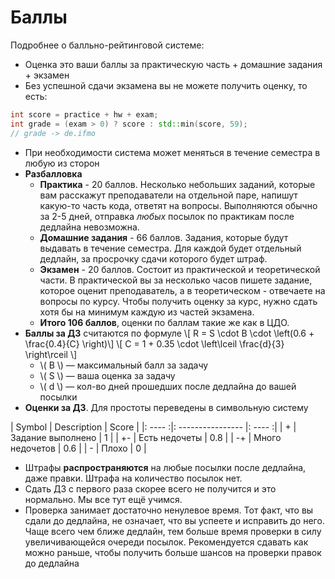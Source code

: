 # Баллы

Подробнее о балльно-рейтинговой системе:
* Оценка это ваши баллы за практическую часть + домашние задания + экзамен
* Без успешной сдачи экзамена вы не можете получить оценку, то есть:
```c++
int score = practice + hw + exam;
int grade = (exam > 0) ? score : std::min(score, 59);
// grade -> de.ifmo
```
* При необходимости система может меняться в течение семестра в любую из сторон
* __Разбалловка__
	* __Практика__ - 20 баллов. Несколько небольших заданий, которые вам расскажут преподаватели на отдельной паре, напишут какую-то часть кода, ответят на вопросы. Выполняются обычно за 2-5 дней, отправка *любых* посылок по практикам после дедлайна невозможна.
	* __Домашние задания__ - 66 баллов. Задания, которые будут выдавать в течение семестра. Для каждой будет отдельный дедлайн, за просрочку сдачи которого будет штраф.
	* __Экзамен__ - 20 баллов. Состоит из практической и теоретической части. В практической вы за несколько часов пишете задание, которое оценит преподаватель, а в теоретическом - отвечаете на вопросы по курсу. Чтобы получить оценку за курс, нужно сдать хотя бы на минимум каждую из частей экзамена.
	* __Итого 106 баллов__, оценки по баллам такие же как в ЦДО.
* __Баллы за ДЗ__ считаются по формуле \\[ R = S \cdot B \cdot \left(0.6 + \frac{0.4}{C} \right)\\]
\\[ C = 1 + 0.35 \cdot \left\lceil \frac{d}{3} \right\rceil \\]
	* \\( B \\) — максимальный балл за задачу 
	* \\( S \\) — ваша оценка за задачу
	* \\( d \\) — кол-во дней прошедших после дедлайна до вашей посылки  
* __Оценки за ДЗ__. Для простоты переведены в символьную систему

| Symbol | Description       | Score  |
|: ---- :|: ---------------- |: ---- :|
| +      | Задание выполнено | 1      |
| +-     | Есть недочеты     | 0.8    |
| -+     | Много недочетов   | 0.6    |
| -      | Плохо             | 0      |

* Штрафы __распространяются__ на любые посылки после дедлайна, даже правки. Штрафа на количество посылок нет.
* Сдать ДЗ с первого раза скорее всего не получится и это нормально. Мы все тут ещё учимся.
* Проверка занимает достаточно ненулевое время. Тот факт, что вы сдали до дедлайна, не означает, что вы успеете и исправить до него. Чаще всего чем ближе дедлайн, тем больше время проверки в силу увеличивающейся очереди посылок. Рекомендуется сдавать как можно раньше, чтобы получить больше шансов на проверки правок до дедлайна
